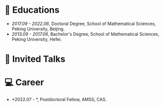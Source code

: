 
# 📖 Educations
- *2017.09 - 2022.06*, Doctoral Degree, School of Mathematical Sciences, Peking University, Beijing.
- *2013.09 - 2017.06*, Bachelor's Degree, School of Mathematical Sciences, Peking University, Hefei.

# 💬 Invited Talks


# 💻 Career
- *2022.07 - *, Postdoctoral Fellow, AMSS, CAS.
